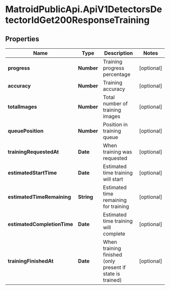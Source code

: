 # MatroidPublicApi.ApiV1DetectorsDetectorIdGet200ResponseTraining

## Properties

Name | Type | Description | Notes
------------ | ------------- | ------------- | -------------
**progress** | **Number** | Training progress percentage | [optional] 
**accuracy** | **Number** | Training accuracy | [optional] 
**totalImages** | **Number** | Total number of training images | [optional] 
**queuePosition** | **Number** | Position in training queue | [optional] 
**trainingRequestedAt** | **Date** | When training was requested | [optional] 
**estimatedStartTime** | **Date** | Estimated time training will start | [optional] 
**estimatedTimeRemaining** | **String** | Estimated time remaining for training | [optional] 
**estimatedCompletionTime** | **Date** | Estimated time training will complete | [optional] 
**trainingFinishedAt** | **Date** | When training finished (only present if state is trained) | [optional] 


